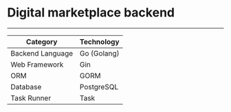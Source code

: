 # Digital marketplace backend
___


| Category        | Technology   |
|-----------------|--------------|
| Backend Language| Go (Golang)  |
| Web Framework   | Gin          |
| ORM             | GORM         |
| Database        | PostgreSQL   |
| Task Runner     | Task         |